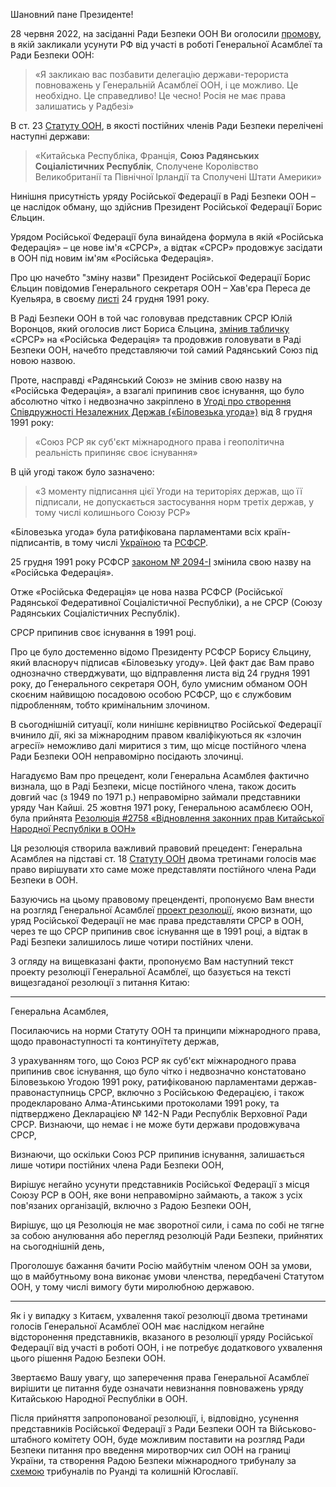 Шановний пане Президенте!

28 червня 2022, на засіданні Ради Безпеки ООН Ви оголосили [промову](https://tsn.ua/politika/potribno-schob-rosiya-pripinila-vbivati-lyudey-povniy-tekst-vistupu-zelenskogo-na-zasidanni-radi-bezpeki-oon-2098462.html), в якій закликали усунути РФ від участі в роботі Генеральної Асамблеї та Ради Безпеки ООН:

> «Я закликаю вас позбавити делегацію держави-терориста повноважень у Генеральній Асамблеї ООН, і це можливо. Це необхідно. Це справедливо! Це чесно! Росія не має права залишатись у Радбезі»

В ст. 23 [Статуту ООН](https://www.un.org/en/about-us/un-charter/chapter-5), в якості постійних членів Ради Безпеки перелічені наступні держави:

> «Китайська Республіка, Франція, **Союз Радянських Соціалістичних Республік**, Сполучене Королівство Великобританії та Північної Ірландії та Сполучені Штати Америки»

Нинішня присутність уряду Російської Федерації в Раді Безпеки ООН – це наслідок обману, що здійснив Президент Російської Федерації Борис Єльцин.

Урядом Російської Федерації була винайдена формула в якій «Російська Федерація» – це нове ім'я «СРСР», а відтак «СРСР» продовжує засідати в ООН під новим ім'ям «Російська Федерація».

Про цю начебто "зміну назви" Президент Російської Федерації Борис Єльцин повідомив Генерального секретаря ООН – Хав'єра Переса де Куельяра, в своєму [листі](https://ru.wikisource.org/wiki/%D0%9F%D0%B8%D1%81%D1%8C%D0%BC%D0%BE_%D0%9F%D1%80%D0%B5%D0%B7%D0%B8%D0%B4%D0%B5%D0%BD%D1%82%D0%B0_%D0%A0%D0%A1%D0%A4%D0%A1%D0%A0_%D0%93%D0%B5%D0%BD%D0%B5%D1%80%D0%B0%D0%BB%D1%8C%D0%BD%D0%BE%D0%BC%D1%83_%D1%81%D0%B5%D0%BA%D1%80%D0%B5%D1%82%D0%B0%D1%80%D1%8E_%D0%9E%D0%9E%D0%9D_%D0%BE%D1%82_24.12.1991) 24 грудня 1991 року.

В Раді Безпеки ООН в той час головував представник СРСР Юлій Воронцов, який оголосив лист Бориса Єльцина, [змінив табличку](https://news.un.org/ru/audio/2015/10/1030441) «СРСР» на «Російська Федерація» та продовжив головувати в Раді Безпеки ООН, начебто представляючи той самий Радянський Союз під новою назвою.

Проте, насправді «Радянський Союз» не змінив свою назву на «Російська Федерація», а взагалі припинив своє існування, що було абсолютно чітко і недвозначно закріплено в [Угоді про створення Співдружності Незалежних Держав («Біловезька угода»)](https://ips.ligazakon.net/document/view/mu91039r?an=453677) від 8 грудня 1991 року:
> «Союз РСР як суб'єкт міжнародного права і геополітична реальність припиняє своє існування»

В цій угоді також було зазначено:

> «З моменту підписання цієї Угоди на територіях держав, що її підписали, не допускається застосування норм третіх держав, у тому числі колишнього Союзу РСР»

«Біловезька угода» була ратифікована парламентами всіх країн-підписантів, в тому числі [Україною](https://zakon.rada.gov.ua/laws/show/1958-12) та [РСФСР](https://projects.rusarchives.ru/statehood/10-03-postanovlenie-ratifikaciya-sng.shtml).

25 грудня 1991 року РСФСР [законом № 2094-I](https://ru.wikisource.org/wiki/%D0%97%D0%B0%D0%BA%D0%BE%D0%BD_%D0%A0%D0%A1%D0%A4%D0%A1%D0%A0_%D0%BE%D1%82_25.12.1991_%E2%84%96_2094-I) змінила свою назву на «Російська Федерація».

Отже «Російська Федерація» це нова назва РСФСР (Російської Радянської Федеративної Соціалістичної Республіки), а не СРСР (Союзу Радянських Соціалістичних Республік).

СРСР припинив своє існування в 1991 році.

Про це було достеменно відомо Президенту РСФСР Борису Єльцину, який власноруч підписав «Біловезьку угоду».
Цей факт дає Вам право однозначно стверджувати, що відправлення листа від 24 грудня 1991 року, до Генерального секретаря ООН, було умисним обманом ООН скоєним найвищою посадовою особою РСФСР, що є службовим підробленням, тобто кримінальним злочином.

В сьогоднішній ситуації, коли нинішнє керівництво Російської Федерації вчинило дії, які за міжнародним правом кваліфікуються як «злочин агресії» неможливо далі миритися з тим, що місце постійного члена Ради Безпеки ООН неправомірно посідають злочинці.

Нагадуємо Вам про прецедент, коли Генеральна Асамблея фактично визнала, що в Раді Безпеки, місце постійного члена, також досить довгий час (з 1949 по 1971 р.) неправомірно займали представники уряду Чан Кайші.
25 жовтня 1971 року, Генеральною асамблеєю ООН, була прийнята [Резолюція #2758 «Відновлення законних прав Китайської Народної Республіки в ООН»](https://en.wikisource.org/wiki/United_Nations_General_Assembly_Resolution_2758)

Ця резолюція створила важливий правовий прецедент:
Генеральна Асамблея на підставі ст. 18 [Статуту ООН](https://www.un.org/en/about-us/un-charter/chapter-4) двома третинами голосів має право вирішувати хто саме може представляти постійного члена Ради Безпеки в ООН.

Базуючись на цьому правовому преценденті, пропонуємо Вам внести на розгляд Генеральної Асамблеї [проект резолюції](https://github.com/ageyev/un-su/blob/main/GA_Resolution.md), якою визнати, що уряд Російської Федерації не має права представляти СРСР в ООН, через те що СРСР припинив своє існування ще в 1991 році, а відтак в Раді Безпеки залишилось лише чотири постійних члени.

З огляду на вищевказані факти, пропонуємо Вам наступний текст проекту резолюції Генеральної Асамблеї, що базується на тексті вищезгаданої резолюції з питання Китаю:

--------------------------
Генеральна Асамблея,

Посилаючись на норми Статуту ООН та принципи міжнародного права, щодо правонаступності та континуїтету держав,

З урахуванням того, що Союз РСР як суб'єкт міжнародного права припинив своє існування, що було чітко і недвозначно констатовано Біловезькою Угодою 1991 року, ратифікованою парламентами держав-правонаступниць СРСР, включно з Російською Федерацією, і також продекларовано Алма-Атинськими протоколами 1991 року, та підтверджено Декларацією № 142-N Ради Республік Верховної Ради СРСР.
Визнаючи, що немає і не може бути держави продовжувача СРСР,

Визнаючи, що оскільки Союз РСР припинив існування, залишається лише чотири постійних члена Ради Безпеки ООН,

Вирішує негайно усунути представників Російської Федерації з місця Союзу РСР в ООН, яке вони неправомірно займають, а також з усіх пов'язаних організацій, включно з Радою Безпеки ООН,

Вирішує, що ця Резолюція не має зворотної сили, і сама по собі не тягне за собою анулювання або перегляд резолюцій Ради Безпеки, прийнятих на сьогоднішній день,

Проголошує бажання бачити Росію майбутнім членом ООН за умови, що в майбутньому вона виконає умови членства, передбачені Статутом ООН, у тому числі вимогу бути миролюбною державою.

--------------------------

Як і у випадку з Китаєм, ухвалення такої резолюції двома третинами голосів Генеральної Асамблеї ООН має наслідком негайне відсторонення представників, вказаного в резолюції уряду Російської Федерації від участі в роботі ООН, і не потребує додаткового ухвалення цього рішення Радою Безпеки ООН.

Звертаємо Вашу увагу, що заперечення права Генеральної Асамблеї вирішити це питання буде означати невизнання повноважень уряду Китайською Народної Республіки в ООН.

Після прийняття запропонованої резолюції, і, відповідно, усунення представників Російської Федерації з Ради Безпеки ООН та Військово-штабного комітету ООН, буде можливим поставити на розгляд Ради Безпеки питання про введення миротворчих сил ООН на границі України, та створення Радою Безпеки міжнародного трибуналу за [схемою](https://www.un.org/securitycouncil/content/repertoire/international-tribunals) трибуналів по Руанді та колишній Югославії.
